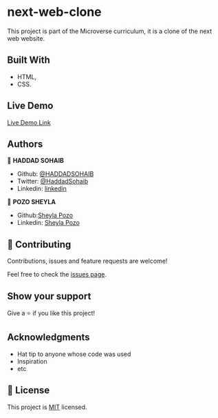 # next-web-clone

This project is part of the Microverse curriculum, it is a clone of the next web website.


## Built With

- HTML,
- CSS.

## Live Demo

[Live Demo Link](https://rawcdn.githack.com/HADDADSOHAIB/next-web-clone/311025a6667d494363d3a65555869a1ffdef30a6/index.html)

## Authors

👤 **HADDAD SOHAIB**

- Github: [@HADDADSOHAIB](https://github.com/HADDADSOHAIB)
- Twitter: [@HaddadSohaib](https://twitter.com/HaddadSohaib)
- Linkedin: [linkedin](https://www.linkedin.com/in/sohaibhaddad/)

👤 **POZO SHEYLA**

 - Github:[Sheyla Pozo](https://github.com/sheylaPozo)
 - Linkedin: [Sheyla Pozo](https://www.linkedin.com/in/sheypozo/)

## 🤝 Contributing

Contributions, issues and feature requests are welcome!

Feel free to check the [issues page](issues/).

## Show your support

Give a ⭐️ if you like this project!

## Acknowledgments

- Hat tip to anyone whose code was used
- Inspiration
- etc

## 📝 License

This project is [MIT](lic.url) licensed.